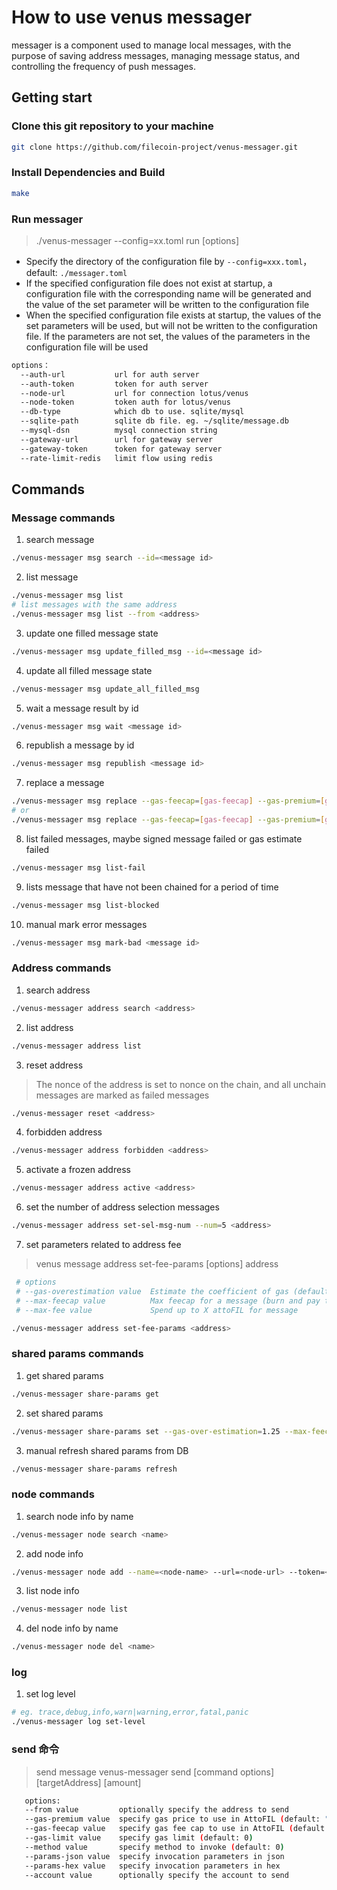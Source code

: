# How to use venus messager

messager is a component used to manage local messages, with the purpose of saving address messages, managing message status, and controlling the frequency of push messages.

## Getting start

### Clone this git repository to your machine

```bash
git clone https://github.com/filecoin-project/venus-messager.git
```

### Install Dependencies and Build

```bash
make
```

### Run messager

> ./venus-messager --config=xx.toml run [options]

* Specify the directory of the configuration file by `--config=xxx.toml`，default: `./messager.toml`
* If the specified configuration file does not exist at startup, a configuration file with the corresponding name will be generated and the value of the set parameter will be written to the configuration file
* When the specified configuration file exists at startup, the values of the set parameters will be used, but will not be written to the configuration file. If the parameters are not set, the values of the parameters in the configuration file will be used

```bash
options：
  --auth-url           url for auth server
  --auth-token         token for auth server
  --node-url           url for connection lotus/venus
  --node-token         token auth for lotus/venus
  --db-type            which db to use. sqlite/mysql
  --sqlite-path        sqlite db file. eg. ~/sqlite/message.db
  --mysql-dsn          mysql connection string
  --gateway-url        url for gateway server
  --gateway-token      token for gateway server
  --rate-limit-redis   limit flow using redis
```

## Commands

### Message commands

1. search message

```bash
./venus-messager msg search --id=<message id>
```

2. list message

```bash
./venus-messager msg list
# list messages with the same address
./venus-messager msg list --from <address>
```

3. update one filled message state

```bash
./venus-messager msg update_filled_msg --id=<message id>
```

4. update all filled message state

```bash
./venus-messager msg update_all_filled_msg
```

5. wait a message result by id

```bash
./venus-messager msg wait <message id>
```

6. republish a message by id

```bash
./venus-messager msg republish <message id>
```

7. replace a message

```bash
./venus-messager msg replace --gas-feecap=[gas-feecap] --gas-premium=[gas-premium] --gas-limit=[gas-limit] --auto=[auto] --max-fee=[max-fee] <message-id>
# or
./venus-messager msg replace --gas-feecap=[gas-feecap] --gas-premium=[gas-premium] --gas-limit=[gas-limit] --auto=[auto] --max-fee=[max-fee] <from> <nonce>
```

8. list failed messages, maybe signed message failed or gas estimate failed

```bash
./venus-messager msg list-fail
```

9. lists message that have not been chained for a period of time

```bash
./venus-messager msg list-blocked
```

10. manual mark error messages

```bash
./venus-messager msg mark-bad <message id>
```

### Address commands

1. search address

```bash
./venus-messager address search <address>
```

2. list address

```bash
./venus-messager address list
```

3. reset address

> The nonce of the address is set to nonce on the chain, and all unchain messages are marked as failed messages

```bash
./venus-messager reset <address>
```

4. forbidden address

```bash
./venus-messager address forbidden <address>
```

5. activate a frozen address

```bash
./venus-messager address active <address>
```

6. set the number of address selection messages

```bash
./venus-messager address set-sel-msg-num --num=5 <address>
```

7. set parameters related to address fee

> venus message address set-fee-params [options] address

```bash
 # options
 # --gas-overestimation value  Estimate the coefficient of gas (default: 0)
 # --max-feecap value          Max feecap for a message (burn and pay to miner, attoFIL/GasUnit)
 # --max-fee value             Spend up to X attoFIL for message

./venus-messager address set-fee-params <address>
```

### shared params commands

1. get shared params

```bash
./venus-messager share-params get
```

2. set shared params

```bash
./venus-messager share-params set --gas-over-estimation=1.25 --max-feecap="0" --max-fee="7000000000000000" --sel-msg-num=20
```

3. manual refresh shared params from DB

```bash
./venus-messager share-params refresh
```

### node commands

1. search node info by name

```bash
./venus-messager node search <name>
```

2. add node info

```bash
./venus-messager node add --name=<node-name> --url=<node-url> --token=<node-token>
```

3. list node info

```bash
./venus-messager node list
```

4. del node info by name

```bash
./venus-messager node del <name>
```

### log

1. set log level

```bash
# eg. trace,debug,info,warn|warning,error,fatal,panic
./venus-messager log set-level
```

### send 命令

> send message
> venus-messager send [command options] [targetAddress] [amount]

```bash
   options:
   --from value         optionally specify the address to send
   --gas-premium value  specify gas price to use in AttoFIL (default: "0")
   --gas-feecap value   specify gas fee cap to use in AttoFIL (default: "0")
   --gas-limit value    specify gas limit (default: 0)
   --method value       specify method to invoke (default: 0)
   --params-json value  specify invocation parameters in json
   --params-hex value   specify invocation parameters in hex
   --account value      optionally specify the account to send
```
